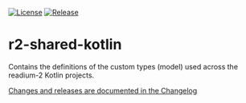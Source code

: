 [![License](https://img.shields.io/badge/License-BSD%203--Clause-blue.svg)](/LICENSE)
[![Release](https://jitpack.io/v/readium/r2-shared-kotlin.svg)](https://jitpack.io/#readium/r2-shared-kotlin)

# r2-shared-kotlin

Contains the definitions of the custom types (model) used across the readium-2 Kotlin projects.

[Changes and releases are documented in the Changelog](CHANGELOG.md)
